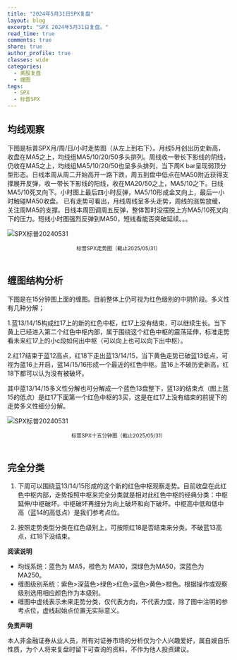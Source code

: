 ```yaml
---
title: "2024年5月31日SPX复盘"
layout: blog
excerpt: "SPX 2024年5月31日复盘。"
read_time: true
comments: true
share: true
author_profile: true
classes: wide
categories:
  - 美股复盘
  - 缠图
tags:
  - SPX
  - 标普SPX
---
```


## 均线观察

下图是标普SPX月/周/日/小时走势图（从左上到右下）。月线5月创出历史新高，收盘在MA5之上，均线组MA5/10/20/50多头排列。周线收一带长下影线的阴线，仍收在MA5之上，均线组MA5/10/20/50也呈多头排列，当下周K bar呈现弱顶分型形态。日线本周从周二开始高开一路下跌，周五到盘中低点在MA50附近获得支撑展开反弹，收一带长下影线的阳线，收在MA20/50之上，MA5/10之下。日线MA5/10死叉向下。小时图上最后四小时反弹，MA5/10形成金叉向上，最后一小时触碰MA50收盘。
已有走势可看出，月线周线呈多头走势，周线的涨势放缓，关注周MA5的支撑。日线本周回调周五反弹，整体暂时没摆脱上方MA5/10死叉向下的压力。短线小时图强烈反弹到MA50，短线看能否突破延续。。。

![SPX标普20240531](/assets/images/2024/2024-05-31-SPX.jpg)
<small><center>标普SPX走势图（截止2025/05/31）</center></small>　

## 缠图结构分析

下图是在15分钟图上面的缠图。目前整体上仍可视为红色级别的中阴阶段。多义性有几种分解；

1.蓝13/14/15构成红17上的新的红色中枢，红17上没有结束，可以继续生长。当下黄上已经进入第二个红色中枢内部，属于围绕这个红色中枢的震荡延伸，标准走势看未来红17上的小c段如何出中枢（可以向上也可以向下出中枢）。

2.红17结束于蓝12高点，红18下走出蓝13/14/15，当下黄色走势已破蓝13低点，可视为蓝16上开启，蓝14/15/16形成一个最近的红色中枢。蓝16上不破历史新高，红18下都可以认为没有被破坏。

其中蓝13/14/15多义性分解也可分解成一个蓝色13盘整下，蓝13的结束点（图上蓝15的低点）是红17下面第一个红色中枢的3买，这是在红17上没有结束的前提下的走势多义性细分分解。

![SPX标普20240531](/assets/images/2024/2024-05-31-SPX-minute-c.png)
<small><center>标普SPX十五分钟图（截止2025/05/31）</center></small>　

## 完全分类

1. 下周可以围绕蓝13/14/15形成的这个新的红色中枢观察走势。目前收盘在此红色中枢内部，走势按照中枢来完全分类就是相对此红色中枢的经典分类：中枢延伸/中枢破坏。中枢破坏再细分为向上破坏和向下破坏。中枢高中低和低中高（蓝14的高低点）是我们参考点位。

2. 按照走势类型分类在红色级别上，可按照红18是否结束来分类。不破蓝13高点，红18下没结束。

**阅读说明**

* 均线系统：蓝色为 MA5，橙色为 MA10，深绿色为MA50，深蓝色为MA250。
* 缠图级别系统：紫色>深蓝色>绿色>红色>蓝色>黄色>橙色。根据操作或观察级别选用相应颜色作为本级别。
* 缠图中虚线表示未来走势分类，仅代表方向，不代表力度，除了图中注明的参考点位，虚线起始点位置无实际意义。

**免责声明** 

本人非金融证券从业人员，所有对证券市场的分析仅为个人兴趣爱好，属自娱自乐性质，为个人将来复盘时留下可查询的资料，不作为他人投资建议。

